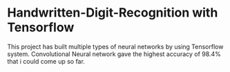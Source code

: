 # Handwritten-Digit-Recognition with Tensorflow

This project has built multiple types of neural networks by using Tensorflow system.
Convolutional Neural network gave the highest accuracy of 98.4% that i could come up so far.
